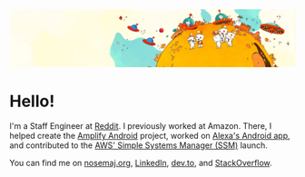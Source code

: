 <img src="reddit-banner-beige.jpg" />

# Hello!

I'm a Staff Engineer at [Reddit](https://github.com/reddit). I previously worked at Amazon. There, I helped create the [Amplify Android](https://github.com/aws-amplify/amplify-android) project, worked on [Alexa's Android app](https://play.google.com/store/apps/details?id=com.amazon.dee.app), and contributed to the [AWS' Simple Systems Manager (SSM)](https://docs.aws.amazon.com/systems-manager/latest/userguide/systems-manager-automation.html) launch.

You can find me on [nosemaj.org](https://nosemaj.org), [LinkedIn](https://linkedin.com/in/jamesonwilliams), [dev.to](https://dev.to/jameson), and [StackOverflow](https://stackoverflow.com/users/695787/jameson).
